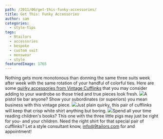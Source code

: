 ```yaml
---
path: /2011/06/get-this-funky-accessories/
title: Get This: Funky Accessories
author: sam
categories: 
  - style-tips
tags: 
  - 9tailors
  - accessories
  - bespoke
  - custom suit
  - menswear
  - style
featuredImage: 1765
---
```

Nothing gets more monotonous than donning the same three suits week after week with the same rotation of your handful of colorful ties. Here are some [quirky accessories from Vintage Cufflinks](http://vintagecufflinks.net/) that you may consider adding to your wardrobe so those tried and true pieces look fresh. [![](http://1.bp.blogspot.com/-e5DGaQtNCWY/Te-MS37kDqI/AAAAAAAAAaU/zo1S2CpnxBs/s400/j100803FlintlockTieClip250.jpg)](http://1.bp.blogspot.com/-e5DGaQtNCWY/Te-MS37kDqI/AAAAAAAAAaU/zo1S2CpnxBs/s1600/j100803FlintlockTieClip250.jpg)A pistol tie bar anyone? Show your subordinates (or superiors) you mean business with this vintage piece. [![](http://3.bp.blogspot.com/-T9MuUhkv010/Te-MLQaAWFI/AAAAAAAAAaM/VqojADn2B3g/s400/j90104KnifeForkCufflinks250.jpg)](http://3.bp.blogspot.com/-T9MuUhkv010/Te-MLQaAWFI/AAAAAAAAAaM/VqojADn2B3g/s1600/j90104KnifeForkCufflinks250.jpg)Just plain quirky, this pair of cufflinks will keep that crisp white shirt anything but boring. [![](http://2.bp.blogspot.com/-1bqrBRnzygw/Te-MD745emI/AAAAAAAAAaE/gxZc-mS9R6E/s400/j80801PigTieClip250.jpg)](http://2.bp.blogspot.com/-1bqrBRnzygw/Te-MD745emI/AAAAAAAAAaE/gxZc-mS9R6E/s1600/j80801PigTieClip250.jpg)Spend all your time reading children's books? This one with the three little pigs may just be right for you- and your children. Need the right shirt for that special pair of cufflinks? Let a style consultant know, info@9tailors.com for and appointment!